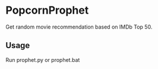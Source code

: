 # PopcornProphet

Get random movie recommendation based on IMDb Top 50.

## Usage
Run prophet.py or prophet.bat
